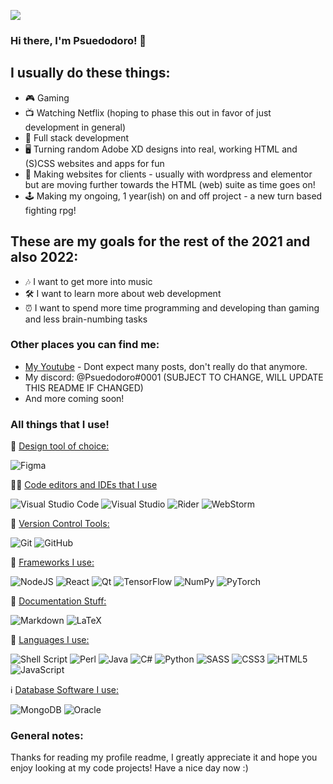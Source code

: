 ![](https://komarev.com/ghpvc/?username=Psuedodoro)
### Hi there, I'm Psuedodoro! 👋

## I usually do these things:

- 🎮 Gaming
- 📺 Watching Netflix (hoping to phase this out in favor of just development in general)
- 🥞 Full stack development
- 🖥 Turning random Adobe XD designs into real, working HTML and (S)CSS websites and apps for fun
- 💸 Making websites for clients - usually with wordpress and elementor but are moving further towards the HTML (web) suite as time goes on!
- 🕹 Making my ongoing, 1 year(ish) on and off project - a new turn based fighting rpg!

## These are my goals for the rest of the 2021 and also 2022:

- 🎶 I want to get more into music
- 🛠 I want to learn more about web development
- ⏰ I want to spend more time programming and developing than gaming and less brain-numbing tasks

### Other places you can find me:

- [My Youtube](https://www.youtube.com/channel/UCLwnYcuHtewiNSQFGahx66g) - Dont expect many posts, don't really do that anymore.
- My discord: @Psuedodoro#0001 (SUBJECT TO CHANGE, WILL UPDATE THIS README IF CHANGED)
- And more coming soon!

### All things that I use!

🎨 <u>Design tool of choice:</u>

![Figma](https://img.shields.io/badge/figma-%23F24E1E.svg?style=for-the-badge&logo=figma&logoColor=white)

👩‍💻 <u>Code editors and IDEs that I use</u>

![Visual Studio Code](https://img.shields.io/badge/VisualStudioCode-0078d7.svg?style=for-the-badge&logo=visual-studio-code&logoColor=white)
![Visual Studio](https://img.shields.io/badge/VisualStudio-5C2D91.svg?style=for-the-badge&logo=visual-studio&logoColor=white)
![Rider](https://img.shields.io/badge/Rider-000000.svg?style=for-the-badge&logo=Rider&logoColor=white&color=black&labelColor=crimson)
![WebStorm](https://img.shields.io/badge/webstorm-143?style=for-the-badge&logo=webstorm&logoColor=white&color=black)

🛂 <u>Version Control Tools:</u>

![Git](https://img.shields.io/badge/git-%23F05033.svg?style=for-the-badge&logo=git&logoColor=white)
![GitHub](https://img.shields.io/badge/github-%23121011.svg?style=for-the-badge&logo=github&logoColor=white)

🔨 <u>Frameworks I use:</u>

![NodeJS](https://img.shields.io/badge/node.js-%2343853D.svg?style=for-the-badge&logo=node.js&logoColor=white)
![React](https://img.shields.io/badge/react-%2320232a.svg?style=for-the-badge&logo=react&logoColor=%2361DAFB)
![Qt](https://img.shields.io/badge/Qt-%23217346.svg?style=for-the-badge&logo=Qt&logoColor=white)
![TensorFlow](https://img.shields.io/badge/TensorFlow-%23FF6F00.svg?style=for-the-badge&logo=TensorFlow&logoColor=white)
![NumPy](https://img.shields.io/badge/numpy-%23013243.svg?style=for-the-badge&logo=numpy&logoColor=white)
![PyTorch](https://img.shields.io/badge/PyTorch-%23EE4C2C.svg?style=for-the-badge&logo=PyTorch&logoColor=white)

📃 <u>Documentation Stuff:</u>

![Markdown](https://img.shields.io/badge/markdown-%23000000.svg?style=for-the-badge&logo=markdown&logoColor=white)
![LaTeX](https://img.shields.io/badge/latex-%23008080.svg?style=for-the-badge&logo=latex&logoColor=white)

🧑 <u>Languages I use:</u>

![Shell Script](https://img.shields.io/badge/shell_script-%23121011.svg?style=for-the-badge&logo=gnu-bash&logoColor=white)
![Perl](https://img.shields.io/badge/perl-%2339457E.svg?style=for-the-badge&logo=perl&logoColor=white)
![Java](https://img.shields.io/badge/java-%23ED8B00.svg?style=for-the-badge&logo=java&logoColor=white)
![C#](https://img.shields.io/badge/c%23-%23239120.svg?style=for-the-badge&logo=c-sharp&logoColor=white)
![Python](https://img.shields.io/badge/python-%2314354C.svg?style=for-the-badge&logo=python&logoColor=white)
![SASS](https://img.shields.io/badge/SASS-hotpink.svg?style=for-the-badge&logo=SASS&logoColor=white)
![CSS3](https://img.shields.io/badge/css3-%231572B6.svg?style=for-the-badge&logo=css3&logoColor=white)
![HTML5](https://img.shields.io/badge/html5-%23E34F26.svg?style=for-the-badge&logo=html5&logoColor=white)
![JavaScript](https://img.shields.io/badge/javascript-%23323330.svg?style=for-the-badge&logo=javascript&logoColor=%23F7DF1E)

ℹ <u>Database Software I use:</u>

![MongoDB](https://img.shields.io/badge/MongoDB-%234ea94b.svg?style=for-the-badge&logo=mongodb&logoColor=white)
![Oracle](https://img.shields.io/badge/oracle-%23F00000.svg?style=for-the-badge&logo=oracle&logoColor=white)

### General notes:

Thanks for reading my profile readme, I greatly appreciate it and hope you enjoy looking at my code projects! Have a nice day now :)